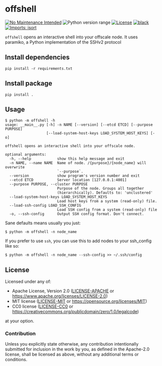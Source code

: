 offshell
========
[![No Maintenance Intended](http://unmaintained.tech/badge.svg)](http://unmaintained.tech)
![Python version range](https://img.shields.io/badge/python-2.7%20|%203.5%20|%203.6%20|%203.7%20|%203.8%20|%203.9%20|%203.10%20|%203.11%20|%203.12%20|%203.13-blue.svg)
[![License](https://img.shields.io/badge/license-Apache--2.0%20OR%20MIT%20OR%20CC0--1.0-blue.svg)](https://opensource.org/licenses/Apache-2.0)
[![black](https://img.shields.io/badge/code%20style-black-000000.svg)](https://github.com/psf/black)
[![Imports: isort](https://img.shields.io/badge/%20imports-isort-%231674b1?style=flat&labelColor=ef8336)](https://pycqa.github.io/isort)

`offshell` opens an interactive shell into your offscale node. It uses paramiko, a Python implementation of the SSHv2 protocol

## Install dependencies

    pip install -r requirements.txt

## Install package

    pip install .

## Usage

    $ python -m offshell -h
    usage: __main__.py [-h] -n NAME [--version] [--etcd ETCD] [--purpose PURPOSE]
                       [--load-system-host-keys LOAD_SYSTEM_HOST_KEYS] [-o]
    
    offshell opens an interactive shell into your offscale node.
    
    optional arguments:
      -h, --help            show this help message and exit
      -n NAME, --name NAME  Name of node. /{purpose}/{node_name} will overwrite
                            `--purpose`.
      --version             show program's version number and exit
      --etcd ETCD           Server location [127.0.0.1:4001]
      --purpose PURPOSE, --cluster PURPOSE
                            Purpose of the node. Groups all together
                            (hierarchically). Defaults to: 'unclustered'
      --load-system-host-keys LOAD_SYSTEM_HOST_KEYS
                            Load host keys from a system (read-only) file.
      --load-ssh-config LOAD_SSH_CONFIG
                            Load SSH config from a system (read-only) file
      -o, --ssh-config      Output SSH config format. Don't connect.

Sane defaults means usually you just:

    $ python -m offshell -n node_name

If you prefer to use `ssh`, you can use this to add nodes to your ssh_config like so:
    
    $ python -m offshell -n node_name --ssh-config >> ~/.ssh/config

## License

Licensed under any of:

- Apache License, Version 2.0 ([LICENSE-APACHE](LICENSE-APACHE) or <https://www.apache.org/licenses/LICENSE-2.0>)
- MIT license ([LICENSE-MIT](LICENSE-MIT) or <https://opensource.org/licenses/MIT>)
- CC0 license ([LICENSE-CC0](LICENSE-CC0) or <https://creativecommons.org/publicdomain/zero/1.0/legalcode>)

at your option.

### Contribution

Unless you explicitly state otherwise, any contribution intentionally submitted
for inclusion in the work by you, as defined in the Apache-2.0 license, shall be
licensed as above, without any additional terms or conditions.
